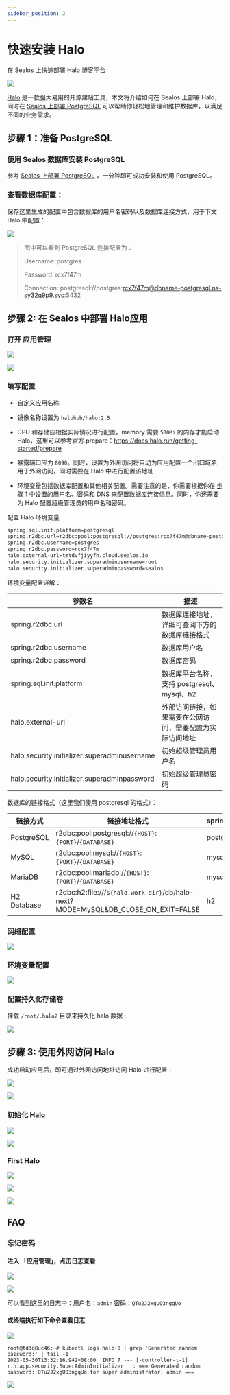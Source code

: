 ```yaml
---
sidebar_position: 2
---
```


# 快速安装 Halo

在 Sealos 上快速部署 Halo 博客平台

![](../images/halo_img-1.png)

[Halo](https://github.com/halo-dev/halo) 是一款强大易用的开源建站工具，本文将介绍如何在 Sealos 上部署
Halo，同时在 [Sealos 上部署 PostgreSQL](../../quick-start/install-db-with-database.md) 可以帮助你轻松地管理和维护数据库，以满足不同的业务需求。

## 步骤 1：准备 PostgreSQL

### 使用 Sealos 数据库安装 PostgreSQL

参考 [Sealos 上部署 PostgreSQL](../../quick-start/install-db-with-database.md) ，一分钟即可成功安装和使用 PostgreSQL。

### 查看数据库配置：

保存这里生成的配置中包含数据库的用户名密码以及数据库连接方式，用于下文 Halo 中配置：

![](../images/halo_img-6.png)

> 图中可以看到 PostgreSQL 连接配置为：
>
> Username: postgres
>
> Password: rcx7f47m
>
> Connection: postgresql://postgres:rcx7f47m@dbname-postgresql.ns-sy32q9p9.svc:5432

## 步骤 2: 在 Sealos 中部署 Halo应用

### 打开 应用管理

![](../images/halo_img-7.png)

![](../images/halo_img-8.png)

### 填写配置

- 自定义应用名称

- 镜像名称设置为 `halohub/halo:2.5`

- CPU 和存储应根据实际情况进行配置，memory 需要 `500Mi` 的内存才能启动 Halo，这里可以参考官方
  prepare：https://docs.halo.run/getting-started/prepare

- 暴露端口应为 `8090`。同时，设置为外网访问将自动为应用配置一个出口域名用于外网访问，同时需要在 Halo 中进行配置该地址

- 环境变量包括数据库配置和其他相关配置。需要注意的是，你需要根据你在 [步骤 1](查看数据库配置：) 中设置的用户名、密码和 DNS
  来配置数据库连接信息。同时，你还需要为 Halo 配置超级管理员的用户名和密码。

配置 Halo 环境变量

```Bash
spring.sql.init.platform=postgresql
spring.r2dbc.url=r2dbc:pool:postgresql://postgres:rcx7f47m@dbname-postgresql.ns-sy32q9p9.svc:5432/halo
spring.r2dbc.username=postgres
spring.r2dbc.password=rcx7f47m
halo.external-url=tmtdvfjiyyfh.cloud.sealos.io
halo.security.initializer.superadminusername=root
halo.security.initializer.superadminpassword=sealos
```

环境变量配置详解：

| 参数名                                          | 描述                             |
|----------------------------------------------|--------------------------------|
| spring.r2dbc.url                             | 数据库连接地址，详细可查阅下方的 数据库链接格式       |
| spring.r2dbc.username                        | 数据库用户名                         |
| spring.r2dbc.password                        | 数据库密码                          |
| spring.sql.init.platform                     | 数据库平台名称，支持 postgresql、mysql、h2 |
| halo.external-url                            | 外部访问链接，如果需要在公网访问，需要配置为实际访问地址   |
| halo.security.initializer.superadminusername | 初始超级管理员用户名                     |
| halo.security.initializer.superadminpassword | 初始超级管理员密码                      |

数据库的链接格式（这里我们使用 postgresql 的格式）：

| 链接方式        | 链接地址格式                                                                             | spring.sql.init.platform |
|-------------|------------------------------------------------------------------------------------|--------------------------|
| PostgreSQL  | r2dbc:pool:postgresql://`{HOST}`:`{PORT}`/`{DATABASE}`                             | postgresql               |
| MySQL       | r2dbc:pool:mysql://`{HOST}`:`{PORT}`/`{DATABASE}`                                  | mysql                    |
| MariaDB     | r2dbc:pool:mariadb://`{HOST}`:`{PORT}`/`{DATABASE}`                                | mysql                    |
| H2 Database | r2dbc:h2:file:///`${halo.work-dir}`/db/halo-next?MODE=MySQL&DB_CLOSE_ON_EXIT=FALSE | h2                       |

### 网络配置

![](../images/halo_img-9.png)

### 环境变量配置

![](../images/halo_img-10.png)

### 配置持久化存储卷

挂载 `/root/.halo2` 目录来持久化 halo 数据 :

![](../images/halo_img-11.png)

## 步骤 3: 使用外网访问 Halo

成功启动应用后，即可通过外网访问地址访问 Halo 进行配置：

![](../images/halo_img-12.png)

![](../images/halo_img-13.png)

### 初始化 Halo

![](../images/halo_img-14.png)

![](../images/halo_img-15.png)

### First Halo

![](../images/halo_img-16.png)

![](../images/halo_img-17.png)

![](../images/halo_img-18.png)

## FAQ

### 忘记密码

#### 进入 「应用管理」，点击日志查看

![](../images/halo_img-19.png)

![](../images/halo_img-20.png)

可以看到这里的日志中：用户名：`admin`    密码：`QTu2J2xgUQ3ngqUo`

#### 或终端执行如下命令查看日志

![](../images/halo_img-21.png)

```
root@td3q8uc46:~# kubectl logs halo-0 | grep 'Generated random password:' | tail -1
2023-05-30T13:32:16.942+08:00  INFO 7 --- [-controller-t-1] r.h.app.security.SuperAdminInitializer   : === Generated random password: QTu2J2xgUQ3ngqUo for super administrator: admin ===
```

![](../images/halo_img-22.png)